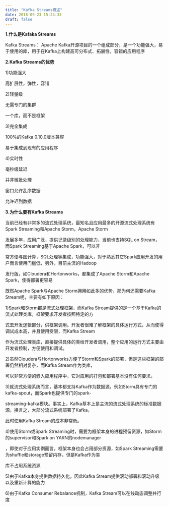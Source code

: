 ```yaml
---
title: "Kafka Streams概述"
date: 2018-09-23 15:24:33
draft: false
---
```

**1.什么是Kafaka Streams**

Kafka Streams： Apache Kafka开源项目的一个组成部分，是一个功能强大，易于使用的库，用于在Kafka上构建高可分布式、拓展性，容错的应用程序

**2.Kafka Streams的优势**

1)功能强大

高扩展性，弹性，容错

2)轻量级

无需专门的集群

一个库，而不是框架

3)完全集成

100%的Kafka 0.10.0版本兼容

易于集成到现有的应用程序

4)实时性

毫秒级延迟

并非微批处理

窗口允许乱序数据

允许迟到数据

**3.为什么要有Kafka Streams**

当前已经有非常多的流式处理系统，最知名且应用最多的开源流式处理系统有Spark Streaming和Apache Storm，Apache Storm

发展多年，应用广泛，提供记录级别的处理能力，当前也支持SQL on Stream，而Spark Streaming基于Apache Spark，可以非

常方便与图计算，SQL处理等集成，功能强大，对于熟悉其它Spark应用开发的用户而言使用门槛低，另外，目前主流的Hadoop

发行版，如Cloudera和Hortonworks，都集成了Apache Storm和Apache Spark，使得部署更容易

既然Apache Spark与Apache Storm拥用如此多的优势，那为何还需要Kafka Stream呢，主要有如下原因：

1)Spark和Storm都是流式处理框架，而Kafka Stream提供的是一个基于Kafka的流式处理类库，框架要求开发者按照特定的方

式去开发逻辑部分，供框架调用。开发者很难了解框架的具体运行方式，从而使得调试成本高，并且使用受限，而Kafka Stream

作为流式处理类库，直接提供具体的类给开发者调用，整个应用的运行方式主要由开发者控制，方便使用和调试。

2)虽然Cloudera与Hortonworks方便了Storm和Spark的部署，但是这些框架的部署仍然相对复杂，而Kafka Stream作为类库，

可以非常方便的嵌入应用程序中，它对应用的打包和部署基本没有任何要求。

3)就流式处理系统而言，基本都支持Kafka作为数据源，例如Storm具有专门的kafka-spout，而Spark也提供专门的spark-

streaming-kafka模块。事实上，Kafka基本上是主流的流式处理系统的标准数据源，换言之，大部分流式系统部署了Kafka，

此时使用Kafka Stream的成本非常低。

4)使用Storm或Spark Streaming时，需要为框架本身的进程预留资源，如Storm的supervisor和Spark on YARN的nodemanager

，即使对于应用实例而言，框架本身也会占用部分资源，如Spark Streaming需要为shuffle和storage预留内存，但是Kafka作为类

库不占用系统资源

5)由于Kafka本身提供数据持久化，因此Kafka Stream提供滚动部署和滚动升级以及重新计算的能力

6)由于Kafka Consumer Rebalance机制，Kafka Stream可以在线动态调整并行度